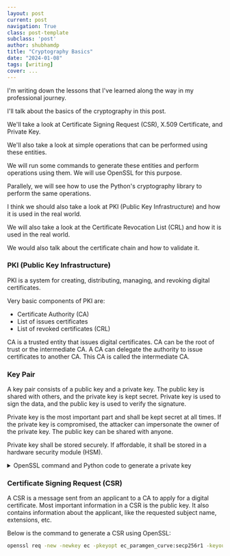 ```yaml
---
layout: post
current: post
navigation: True
class: post-template
subclass: 'post'
author: shubhamdp
title: "Cryptography Basics"
date: "2024-01-08"
tags: [writing]
cover: ...
---
```


I'm writing down the lessons that I've learned along the way in my professional journey.

I'll talk about the basics of the cryptography in this post.

We'll take a look at Certificate Signing Request (CSR), X.509 Certificate, and Private Key.

We'll also take a look at simple operations that can be performed using these entities.

We will run some commands to generate these entities and perform operations using them.
We will use OpenSSL for this purpose.

Parallely, we will see how to use the Python's cryptography library to perform the same operations.

I think we should also take a look at PKI (Public Key Infrastructure) and how it is used in the real world.

We will also take a look at the Certificate Revocation List (CRL) and how it is used in the real world.

We would also talk about the certificate chain and how to validate it.

### PKI (Public Key Infrastructure)

PKI is a system for creating, distributing, managing, and revoking digital certificates.

Very basic components of PKI are:
- Certificate Authority (CA)
- List of issues certificates
- List of revoked certificates (CRL)

CA is a trusted entity that issues digital certificates. CA can be the root of trust or the intermediate CA.
A CA can delegate the authority to issue certificates to another CA. This CA is called the intermediate CA.

### Key Pair

A key pair consists of a public key and a private key.
The public key is shared with others, and the private key is kept secret.
Private key is used to sign the data, and the public key is used to verify the signature.

Private key is the most important part and shall be kept secret at all times. If the private key is compromised,
the attacker can impersonate the owner of the private key. The public key can be shared with anyone.

Private key shall be stored securely. If affordable, it shall be stored in a hardware security module (HSM).

<details>
<summary> OpenSSL command and Python code to generate a private key </summary>

```bash
openssl ecparam -genkey -name prime256v1 -out key.pem
```
---
```python
from cryptography.hazmat.primitives.asymmetric import ec
from cryptography.hazmat.primitives import serialization

private_key = ec.generate_private_key(ec.SECP256R1())
pem = private_key.private_bytes(
    encoding=serialization.Encoding.PEM,
    format=serialization.PrivateFormat.TraditionalOpenSSL,
    encryption_algorithm=serialization.NoEncryption()
)
```

</details>

### Certificate Signing Request (CSR)

A CSR is a message sent from an applicant to a CA to apply for a digital certificate.
Most important information in a CSR is the public key. It also contains information about the applicant,
like the requested subject name, extensions, etc.

Below is the command to generate a CSR using OpenSSL:

```bash
openssl req -new -newkey ec -pkeyopt ec_paramgen_curve:secp256r1 -keyout key.pem -out csr.pem
```